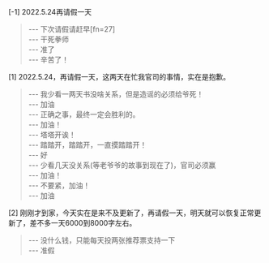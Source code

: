 
[-1] 2022.5.24再请假一天
>--- 下次请假请赶早[fn=27]<br>
>--- 干死拳师<br>
>--- 准了<br>
>--- 辛苦了！<br>

[1] 2022.5.24，再请假一天，这两天在忙我官司的事情，实在是抱歉。
>--- 我少看一两天书没啥关系，但是造谣的必须给爷死！<br>
>--- 加油<br>
>--- 正确之事，最终一定会胜利的。<br>
>--- 加油！<br>
>--- 塔塔开诶！<br>
>--- 踏踏开，踏踏开，一直摸踏踏开！<br>
>--- 好<br>
>--- 少看几天没关系(等老爷爷的故事到现在了)，官司必须赢<br>
>--- 加油！<br>
>--- 不要紧，加油！<br>
>--- 加油<br>

[2] 刚刚才到家，今天实在是来不及更新了，再请假一天，明天就可以恢复正常更新了，差不多一天6000到8000字左右。
>--- 没什么钱，只能每天投两张推荐票支持一下<br>
>--- 准假<br>
